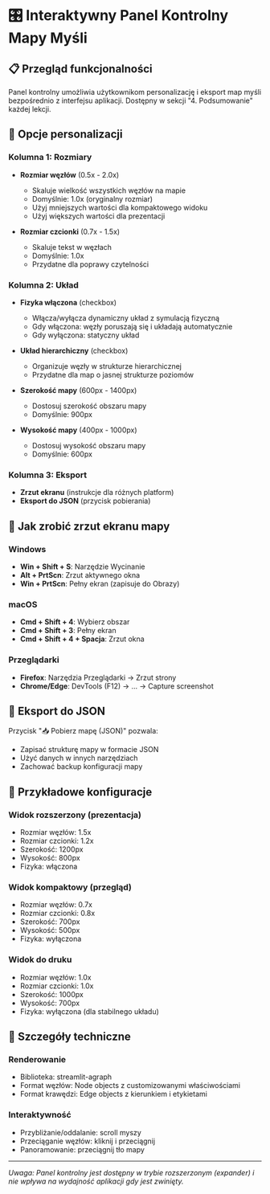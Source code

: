 # 🎛️ Interaktywny Panel Kontrolny Mapy Myśli

## 📋 Przegląd funkcjonalności

Panel kontrolny umożliwia użytkownikom personalizację i eksport map myśli bezpośrednio z interfejsu aplikacji. Dostępny w sekcji "4. Podsumowanie" każdej lekcji.

## 🎨 Opcje personalizacji

### Kolumna 1: Rozmiary
- **Rozmiar węzłów** (0.5x - 2.0x)
  - Skaluje wielkość wszystkich węzłów na mapie
  - Domyślnie: 1.0x (oryginalny rozmiar)
  - Użyj mniejszych wartości dla kompaktowego widoku
  - Użyj większych wartości dla prezentacji

- **Rozmiar czcionki** (0.7x - 1.5x)
  - Skaluje tekst w węzłach
  - Domyślnie: 1.0x
  - Przydatne dla poprawy czytelności

### Kolumna 2: Układ
- **Fizyka włączona** (checkbox)
  - Włącza/wyłącza dynamiczny układ z symulacją fizyczną
  - Gdy włączona: węzły poruszają się i układają automatycznie
  - Gdy wyłączona: statyczny układ

- **Układ hierarchiczny** (checkbox)
  - Organizuje węzły w strukturze hierarchicznej
  - Przydatne dla map o jasnej strukturze poziomów

- **Szerokość mapy** (600px - 1400px)
  - Dostosuj szerokość obszaru mapy
  - Domyślnie: 900px

- **Wysokość mapy** (400px - 1000px)
  - Dostosuj wysokość obszaru mapy
  - Domyślnie: 600px

### Kolumna 3: Eksport
- **Zrzut ekranu** (instrukcje dla różnych platform)
- **Eksport do JSON** (przycisk pobierania)

## 📸 Jak zrobić zrzut ekranu mapy

### Windows
- **Win + Shift + S**: Narzędzie Wycinanie
- **Alt + PrtScn**: Zrzut aktywnego okna
- **Win + PrtScn**: Pełny ekran (zapisuje do Obrazy)

### macOS
- **Cmd + Shift + 4**: Wybierz obszar
- **Cmd + Shift + 3**: Pełny ekran
- **Cmd + Shift + 4 + Spacja**: Zrzut okna

### Przeglądarki
- **Firefox**: Narzędzia Przeglądarki → Zrzut strony
- **Chrome/Edge**: DevTools (F12) → ... → Capture screenshot

## 💾 Eksport do JSON

Przycisk "📥 Pobierz mapę (JSON)" pozwala:
- Zapisać strukturę mapy w formacie JSON
- Użyć danych w innych narzędziach
- Zachować backup konfiguracji mapy

## 🎯 Przykładowe konfiguracje

### Widok rozszerzony (prezentacja)
- Rozmiar węzłów: 1.5x
- Rozmiar czcionki: 1.2x
- Szerokość: 1200px
- Wysokość: 800px
- Fizyka: włączona

### Widok kompaktowy (przegląd)
- Rozmiar węzłów: 0.7x
- Rozmiar czcionki: 0.8x
- Szerokość: 700px
- Wysokość: 500px
- Fizyka: wyłączona

### Widok do druku
- Rozmiar węzłów: 1.0x
- Rozmiar czcionki: 1.0x
- Szerokość: 1000px
- Wysokość: 700px
- Fizyka: wyłączona (dla stabilnego układu)

## 🔧 Szczegóły techniczne

### Renderowanie
- Biblioteka: streamlit-agraph
- Format węzłów: Node objects z customizowanymi właściwościami
- Format krawędzi: Edge objects z kierunkiem i etykietami

### Interaktywność
- Przybliżanie/oddalanie: scroll myszy
- Przeciąganie węzłów: kliknij i przeciągnij
- Panoramowanie: przeciągnij tło mapy

---

*Uwaga: Panel kontrolny jest dostępny w trybie rozszerzonym (expander) i nie wpływa na wydajność aplikacji gdy jest zwinięty.*
